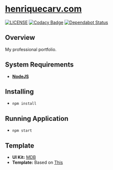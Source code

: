 # [henriquecarv.com](https://henriquecarv.com "Henrique's Portfolio")

[![LICENSE](https://img.shields.io/github/license/henriquecarv/henriquecarv.github.io.svg)](./LICENSE)
 [![Codacy Badge](https://api.codacy.com/project/badge/Grade/f4fc1b0beed6463486f642f6cad114e0)](https://www.codacy.com/app/henriquecarv/henriquecarv.github.io?utm_source=github.com&amp;utm_medium=referral&amp;utm_content=henriquecarv/henriquecarv.github.io&amp;utm_campaign=Badge_Grade)
[![Dependabot Status](https://api.dependabot.com/badges/status?host=github&repo=henriquecarv/loopback-connector-realtime-database)](https://dependabot.com)  

## Overview

My professional portfolio.

## System Requirements

* **[NodeJS](https://nodejs.org/en/)**

## Installing

* ```npm install```

## Running Application

* ```npm start```

## Template

* **UI Kit:** [MDB](http://mdbootstrap.com/ "Material Design for Bootstrap")
* **Template:** Based on [This](http://mdbootstrap.com/freebies/full-background-image-template/)